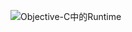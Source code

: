 ![Objective-C中的Runtime](http://ohgbgkbn4.bkt.clouddn.com/Objective-C%E4%B8%AD%E7%9A%84Runtime01.png)
